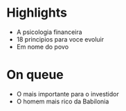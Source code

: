 # Highlights
- A psicologia financeira
- 18 principios para voce evoluir
- Em nome do povo

# On queue
- O mais importante para o investidor
- O homem mais rico da Babilonia
